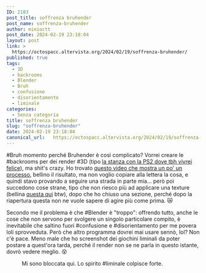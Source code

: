 ```yaml
---
ID: 2183
post_title: soffrenza bruhender
post_name: soffrenza-bruhender
author: minioctt
post_date: 2024-02-19 23:18:04
layout: post
link: >
  https://octospacc.altervista.org/2024/02/19/soffrenza-bruhender/
published: true
tags:
  - 3D
  - backrooms
  - Blender
  - Bruh
  - confusione
  - disorientamento
  - liminale
categories:
  - Senza categoria
title: soffrenza bruhender
slug: "soffrenza-bruhender"
date: 2024-02-19 23:18:04
canonical_url:   https://octospacc.altervista.org/2024/02/19/soffrenza-bruhender/
---
```

<!-- wp:paragraph -->
<p markdown="1">#Bruh momento perché Bruhender è così complicato? Vorrei creare le #backrooms per dei render #3D (tipo <a href="https://liminalgici.spacc.eu.org/i/web/post/664956293317453217">la stanza con la PS2 dove tbh vivrei felice</a>), ma shit's crazy. Ho trovato <a href="https://www.youtube.com/watch?v=6KTFnNAGC7g">questo video che mostra un po' un processo</a>, bellino il risultato, ma non voglio copiare alla lettera la cosa, e quindi stavo provando a seguire una strada in parte mia... però poi succedono cose strane, tipo che non riesco più ad applicare una texture (bellina <a href="https://old.reddit.com/r/TheBackrooms/comments/xu0blg/a_good_backrooms_wallpaper_texture_2048x2048/">questa qui</a> btw), dopo che ho chiuso una sezione, perché dopo la riapertura questa non ne vuole sapere di agire più come prima. 😿️</p>
<!-- /wp:paragraph -->

<!-- wp:paragraph -->
<p markdown="1">Secondo me il problema è che #Blender è "troppo": offrendo tutto, anche le cose che non servono per svolgere un singolo particolare compito, è inevitabile che saltino fuori #confusione e #disorientamento per me povera loli sprovveduta. Però che altro programma dovrei mai usare sennò, lol? Non c'è pace. Meno male che ho screenshot dei giochini liminali da poter postare a quest'ora tarda, perché il render non se ne parla in questo istante, dovrò vedere meglio. 😵️</p>
<!-- /wp:paragraph -->

<!-- wp:paragraph -->
<p markdown="1"></p>
<!-- /wp:paragraph -->

<!-- wp:image {"id":2185,"sizeSlug":"large","linkDestination":"none"} -->
<figure class="wp-block-image size-large"><img src="https://octospacc.github.io/microblog-mirror/assets/uploads/2024/02/image-13-960x523.png" alt="" class="wp-image-2185"/><figcaption class="wp-element-caption">Mi sono bloccata qui. Lo spirito #liminale colpisce forte.</figcaption></figure>
<!-- /wp:image -->